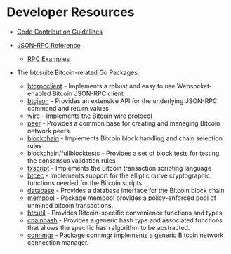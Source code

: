 # Developer Resources

* [Code Contribution Guidelines](https://github.com/btcsuite/btcd/tree/master/docs/code_contribution_guidelines.md)

* [JSON-RPC Reference](https://github.com/btcsuite/btcd/tree/master/docs/json_rpc_api.md)
  * [RPC Examples](https://github.com/btcsuite/btcd/tree/master/docs/json_rpc_api.md#ExampleCode)

* The btcsuite Bitcoin-related Go Packages:
  * [btcrpcclient](https://github.com/btcsuite/btcd/tree/master/rpcclient) - Implements a
    robust and easy to use Websocket-enabled Bitcoin JSON-RPC client
  * [btcjson](https://github.com/btcsuite/btcd/tree/master/btcjson) - Provides an extensive API
    for the underlying JSON-RPC command and return values
  * [wire](https://github.com/btcsuite/btcd/tree/master/wire) - Implements the
    Bitcoin wire protocol
  * [peer](https://github.com/btcsuite/btcd/tree/master/peer) -
    Provides a common base for creating and managing Bitcoin network peers.
  * [blockchain](https://github.com/btcsuite/btcd/tree/master/blockchain) -
    Implements Bitcoin block handling and chain selection rules
  * [blockchain/fullblocktests](https://github.com/btcsuite/btcd/tree/master/blockchain/fullblocktests) -
    Provides a set of block tests for testing the consensus validation rules
  * [txscript](https://github.com/btcsuite/btcd/tree/master/txscript) -
    Implements the Bitcoin transaction scripting language
  * [btcec](https://github.com/btcsuite/btcd/tree/master/btcec) - Implements
    support for the elliptic curve cryptographic functions needed for the
    Bitcoin scripts
  * [database](https://github.com/btcsuite/btcd/tree/master/database) -
    Provides a database interface for the Bitcoin block chain
  * [mempool](https://github.com/btcsuite/btcd/tree/master/mempool) -
    Package mempool provides a policy-enforced pool of unmined bitcoin
    transactions.
  * [btcutil](https://github.com/btcsuite/btcutil) - Provides Bitcoin-specific
    convenience functions and types
  * [chainhash](https://github.com/btcsuite/btcd/tree/master/chaincfg/chainhash) -
    Provides a generic hash type and associated functions that allows the
    specific hash algorithm to be abstracted.
  * [connmgr](https://github.com/btcsuite/btcd/tree/master/connmgr) -
    Package connmgr implements a generic Bitcoin network connection manager.
